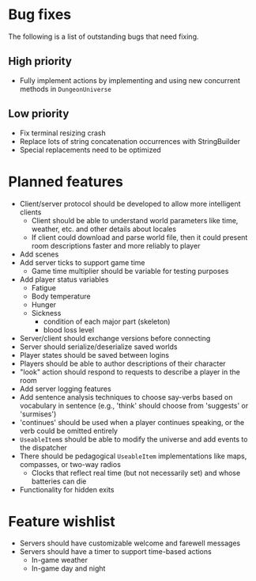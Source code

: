 Bug fixes
=========

The following is a list of outstanding bugs that need fixing.

High priority
-------------
*   Fully implement actions by implementing and using new concurrent methods
    in `DungeonUniverse`


Low priority
------------
*   Fix terminal resizing crash
*   Replace lots of string concatenation occurrences with StringBuilder
*   Special replacements need to be optimized



Planned features
================
*   Client/server protocol should be developed to allow more intelligent
    clients
    -   Client should be able to understand world parameters like time,
        weather, etc. and other details about locales
    -   If client could download and parse world file, then it could present
        room descriptions faster and more reliably to player
*   Add scenes
*   Add server ticks to support game time
    -   Game time multiplier should be variable for testing purposes
*   Add player status variables
    -   Fatigue
    -   Body temperature
    -   Hunger
    -   Sickness
        *   condition of each major part (skeleton)
        *   blood loss level
*   Server/client should exchange versions before connecting
*   Server should serialize/deserialize saved worlds
*   Player states should be saved between logins
*   Players should be able to author descriptions of their character
*   "look" action should respond to requests to describe a player in the room
*   Add server logging features
*   Add sentence analysis techniques to choose say-verbs based on vocabulary
    in sentence (e.g., 'think' should choose from 'suggests' or 'surmises')
*   'continues' should be used when a player continues speaking, or the verb
    could be omitted entirely
*   `UseableItem`s should be able to modify the universe and add events
    to the dispatcher
*   There should be pedagogical `UseableItem` implementations like maps,
    compasses, or two-way radios
    -   Clocks that reflect real time (but not necessarily set) and whose
        batteries can die
*   Functionality for hidden exits


Feature wishlist
================
*   Servers should have customizable welcome and farewell messages
*   Servers should have a timer to support time-based actions
    -   In-game weather
    -   In-game day and night
